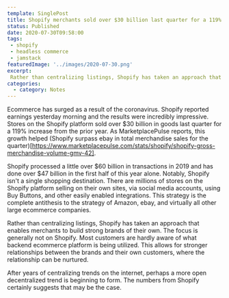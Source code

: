 ```yaml
---
template: SinglePost
title: Shopify merchants sold over $30 billion last quarter for a 119% increase
status: Published
date: 2020-07-30T09:58:00
tags:
 - shopify
 - headless commerce
 - jamstack
featuredImage: '../images/2020-07-30.png'
excerpt:
 Rather than centralizing listings, Shopify has taken an approach that enables merchants to build strong brands of their own. The focus is generally not on Shopify. Most customers are hardly aware of what backend ecommerce platform is being utilized. This allows for stronger relationships between the brands and their own customers, where the relationship can be nurtured.
categories:
  - category: Notes
---
```

Ecommerce has surged as a result of the coronavirus. Shopify reported earnings yesterday morning and the results were incredibly impressive. Stores on the Shopify platform sold over $30 billion in goods last quarter for a 119% increase from the prior year. As MarketplacePulse reports, this growth helped (Shopify surpass ebay in total merchandise sales for the quarter)[https://www.marketplacepulse.com/stats/shopify/shopify-gross-merchandise-volume-gmv-42].

Shopify processed a little over $60 billion in transactions in 2019 and has done over $47 billion in the first half of this year alone. Notably, Shopify isn't a single shopping destination. There are millions of stores on the Shopify platform selling on their own sites, via social media accounts, using Buy Buttons, and other easily enabled integrations. This strategy is the complete antithesis to the strategy of Amazon, ebay, and virtually all other large ecommerce companies.

Rather than centralizing listings, Shopify has taken an approach that enables merchants to build strong brands of their own. The focus is generally not on Shopify. Most customers are hardly aware of what backend ecommerce platform is being utilized. This allows for stronger relationships between the brands and their own customers, where the relationship can be nurtured.

After years of centralizing trends on the internet, perhaps a more open decentralized trend is beginning to form. The numbers from Shopify certainly suggests that may be the case.
